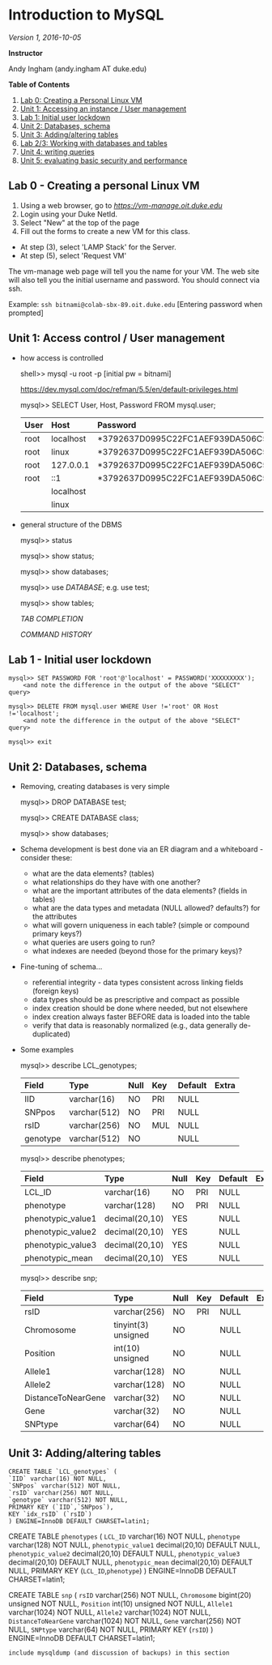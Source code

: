 Introduction to MySQL
=====================

*Version 1, 2016-10-05*

**Instructor**

Andy Ingham (andy.ingham AT duke.edu)

**Table of Contents**

1. [Lab 0: Creating a Personal Linux VM](#lab0)
2. [Unit 1: Accessing an instance / User management](#unit1)
3. [Lab 1: Initial user lockdown](#lab1)
4. [Unit 2: Databases, schema](#unit2)
5. [Unit 3: Adding/altering tables](#unit3)
6. [Lab 2/3: Working with databases and tables](#lab2/3)
7. [Unit 4: writing queries](#unit4)
8. [Unit 5: evaluating basic security and performance](#unit5)

<a name='lab0'></a>
## Lab 0 - Creating a personal Linux VM

1. Using a web browser, go to *https://vm-manage.oit.duke.edu*
2. Login using your Duke NetId.
3. Select "New" at the top of the page
4. Fill out the forms to create a new VM for this class.
  * At step (3), select 'LAMP Stack' for the Server.
  * At step (5), select 'Request VM'

The vm-manage web page will tell you the name for your VM. The web site will also tell you the initial username and password. You should connect via ssh.

Example: `ssh bitnami@colab-sbx-89.oit.duke.edu` [Entering password when prompted]

<a name='unit1'></a>
## Unit 1: Access control / User management
  * how access is controlled
  
  	shell>> mysql -u root -p
	[initial pw = bitnami]
		
  	https://dev.mysql.com/doc/refman/5.5/en/default-privileges.html

	mysql>> SELECT User, Host, Password FROM mysql.user;

	| User | Host      | Password                                  |
	|:-----|:----------|:------------------------------------------|
	| root | localhost | *3792637D0995C22FC1AEF939DA506C5011EF2856 |
	| root | linux     | *3792637D0995C22FC1AEF939DA506C5011EF2856 |
	| root | 127.0.0.1 | *3792637D0995C22FC1AEF939DA506C5011EF2856 |
	| root | ::1       | *3792637D0995C22FC1AEF939DA506C5011EF2856 |
	|      | localhost |                                           |
	|      | linux     |                                           |

	
  * general structure of the DBMS
  
	mysql>> status

	mysql>> show status;

	mysql>> show databases;

	mysql>> use *DATABASE*;
		e.g. use test;

	mysql>> show tables;
	  	
	*TAB COMPLETION*
	
	*COMMAND HISTORY*


<a name='lab1'></a>
## Lab 1 - Initial user lockdown
	
	mysql>> SET PASSWORD FOR 'root'@'localhost' = PASSWORD('XXXXXXXXX');
		<and note the difference in the output of the above "SELECT" query>
		
	mysql>> DELETE FROM mysql.user WHERE User !='root' OR Host !='localhost';
		<and note the difference in the output of the above "SELECT" query>
		
	mysql>> exit
	
<a name='unit2'></a>
## Unit 2: Databases, schema
  * Removing, creating databases is very simple
  
	mysql>> DROP DATABASE test;
	
	mysql>> CREATE DATABASE class;

	mysql>> show databases;
	
  * Schema development is best done via an ER diagram and a whiteboard - consider these:
	- what are the data elements? (tables)
	- what relationships do they have with one another?
	- what are the important attributes of the data elements? (fields in tables)
	- what are the data types and metadata (NULL allowed? defaults?) for the attributes
	- what will govern uniqueness in each table? (simple or compound primary keys?)
	- what queries are users going to run?
	- what indexes are needed (beyond those for the primary keys)?
	
  * Fine-tuning of schema...
	- referential integrity - data types consistent across linking fields (foreign keys)
	- data types should be as prescriptive and compact as possible
	- index creation should be done where needed, but not elsewhere
	- index creation always faster BEFORE data is loaded into the table
	- verify that data is reasonably normalized (e.g., data generally de-duplicated)

  * Some examples
  
	mysql>> describe LCL_genotypes;

	| Field    | Type         | Null | Key | Default | Extra |
	|:---------|:-------------|:-----|:----|:--------|:------|
	| IID      | varchar(16)  | NO   | PRI | NULL    |       |
	| SNPpos   | varchar(512) | NO   | PRI | NULL    |       |
	| rsID     | varchar(256) | NO   | MUL | NULL    |       |
	| genotype | varchar(512) | NO   |     | NULL    |       |

	mysql>> describe phenotypes;

	| Field             | Type           | Null | Key | Default | Extra |
	|:------------------|:---------------|:-----|:----|:--------|:------|
	| LCL\_ID            | varchar(16)    | NO   | PRI | NULL    |       |
	| phenotype         | varchar(128)   | NO   | PRI | NULL    |       |
	| phenotypic\_value1 | decimal(20,10) | YES  |     | NULL    |       |
	| phenotypic\_value2 | decimal(20,10) | YES  |     | NULL    |       |
	| phenotypic\_value3 | decimal(20,10) | YES  |     | NULL    |       |
	| phenotypic_mean   | decimal(20,10) | YES  |     | NULL    |       |

	mysql>> describe snp;

	| Field              | Type                | Null | Key | Default | Extra |
	|:-------------------|:--------------------|:-----|:----|:--------|:------|
	| rsID               | varchar(256)        | NO   | PRI | NULL    |       |
	| Chromosome         | tinyint(3) unsigned | NO   |     | NULL    |       |
	| Position           | int(10) unsigned    | NO   |     | NULL    |       |
	| Allele1            | varchar(128)        | NO   |     | NULL    |       |
	| Allele2            | varchar(128)        | NO   |     | NULL    |       |
	| DistanceToNearGene | varchar(32)         | NO   |     | NULL    |       |
	| Gene               | varchar(32)         | NO   |     | NULL    |       |
	| SNPtype            | varchar(64)         | NO   |     | NULL    |       |


<a name='unit3'></a>
## Unit 3: Adding/altering tables

	CREATE TABLE `LCL_genotypes` (
	`IID` varchar(16) NOT NULL,
	`SNPpos` varchar(512) NOT NULL,
	`rsID` varchar(256) NOT NULL,
	`genotype` varchar(512) NOT NULL,
	PRIMARY KEY (`IID`,`SNPpos`),
	KEY `idx_rsID` (`rsID`)
	) ENGINE=InnoDB DEFAULT CHARSET=latin1;

CREATE TABLE `phenotypes` (
  `LCL_ID` varchar(16) NOT NULL,
  `phenotype` varchar(128) NOT NULL,
  `phenotypic_value1` decimal(20,10) DEFAULT NULL,
  `phenotypic_value2` decimal(20,10) DEFAULT NULL,
  `phenotypic_value3` decimal(20,10) DEFAULT NULL,
  `phenotypic_mean` decimal(20,10) DEFAULT NULL,
  PRIMARY KEY (`LCL_ID`,`phenotype`)
) ENGINE=InnoDB DEFAULT CHARSET=latin1;

CREATE TABLE `snp` (
  `rsID` varchar(256) NOT NULL,
  `Chromosome` bigint(20) unsigned NOT NULL,
  `Position` int(10) unsigned NOT NULL,
  `Allele1` varchar(1024) NOT NULL,
  `Allele2` varchar(1024) NOT NULL,
  `DistanceToNearGene` varchar(1024) NOT NULL,
  `Gene` varchar(256) NOT NULL,
  `SNPtype` varchar(64) NOT NULL,
  PRIMARY KEY (`rsID`)
) ENGINE=InnoDB DEFAULT CHARSET=latin1;

	include mysqldump (and discussion of backups) in this section
